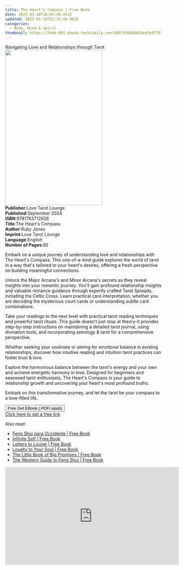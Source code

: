 ```yaml
---
title: The Heart's Compass | Free Book
date: 2025-01-16T18:03:30.951Z
updated: 2025-01-18T21:25:44.902Z
categories:
  - Body, Mind & Spirit
thumbnail: https://thmb-001-ebook.techidaily.com/80874f680d020e63e4f701a6eb4e5afb4458d53c18d0b7d81f0314130d76b9d1.jpg
---
```

<main id="book-container">
  <div class="flex flex-col">
    <div class="book-brief flex-1 py-6 px-4 sm:p-6 md:py-10 md:px-8">
      <!-- brief-->
      <div class="book-brief-main">
        Navigating Love and Relationships through Tarot
      </div>
    </div>
    <div
      class="book-meta-info flex-1 grid gap-4 col-start-1 col-end-3 row-start-1 sm:mb-6 sm:grid-cols-4 lg:gap-6 lg:col-start-2 lg:row-end-6 lg:row-span-6 lg:mb-0"
    >
      <div
        class="book-meta-info-left place-content-center mt-4 p-4 text-sm leading-6 col-start-2 col-span-2 dark:text-slate-400"
      >
        <img
          class="w-full h-500 object-cover rounded-lg sm:h-255 sm:col-span-2 lg:col-span-full"
          src="https://img-001-ebook.techidaily.com/857dc2bdd5cc54d246461a86b55c72722e87a959ea741dfdf96ea43c406349d0.jpg"
          alt=""
          width="312"
          height="500"
        />
      </div>
      <div
        class="book-meta-info-right mt-2 col-start-1 row-start-2 col-span-3 self-center"
      >
        <!-- meta data  -->
        <div class="flex flex-col px-4 md:px-8">
          <div class="flex-1">
            <strong>Publisher</strong>:<span class="px-2"
              >Love Tarot Lounge</span
            >
          </div>
          <div class="flex-1">
            <strong>Published</strong>:<span class="px-2">September 2024</span>
          </div>
          <div class="flex-1">
            <strong>ISBN</strong>:<span class="px-2">9781763712928</span>
          </div>
          <div class="flex-1">
            <strong>Title</strong>:<span class="px-2"
              >The Heart&#39;s Compass</span
            >
          </div>
          <div class="flex-1">
            <strong>Author</strong>:<span class="px-2">Ruby Jones</span>
          </div>
          <div class="flex-1">
            <strong>Imprint</strong>:<span class="px-2">Love Tarot Lounge</span>
          </div>
          <div class="flex-1">
            <strong>Language</strong>:<span class="px-2">English</span>
          </div>
          <div class="flex-1">
            <strong>Number of Pages</strong>:<span class="px-2">92</span>
          </div>
        </div>
      </div>
    </div>
    <div class="book-description flex-1 py-6 px-4 sm:p-6 md:py-10 md:px-8">
      <div class="book-description-main">
        <div accordion-content="" id="description">
          <p>
            <span
              style="color: rgb(14, 16, 26); background-color: rgba(0, 0, 0, 0)"
              >Embark on a unique journey of understanding love and
              relationships with </span
            >The Heart's Compass<span
              style="color: rgb(14, 16, 26); background-color: rgba(0, 0, 0, 0)"
              >. This one-of-a-kind guide explores the world of tarot in a way
              that's tailored to your heart's desires, offering a fresh
              perspective on building meaningful connections.</span
            >
          </p>
          <p>
            <span
              style="color: rgb(14, 16, 26); background-color: rgba(0, 0, 0, 0)"
              >Unlock the Major Arcana's and Minor Arcana's secrets as they
              reveal insights into your romantic journey. You'll gain profound
              relationship insights and valuable romance guidance through
              expertly crafted Tarot Spreads, including the Celtic Cross. Learn
              practical card interpretation, whether you are decoding the
              mysterious court cards or understanding subtle card
              combinations.</span
            >
          </p>
          <p>
            <span
              style="color: rgb(14, 16, 26); background-color: rgba(0, 0, 0, 0)"
              >Take your readings to the next level with practical tarot reading
              techniques and powerful tarot rituals. This guide doesn't just
              stop at theory-it provides step-by-step instructions on
              maintaining a detailed tarot journal, using divination tools, and
              incorporating astrology &amp; tarot for a comprehensive
              perspective.</span
            >
          </p>
          <p>
            <span
              style="color: rgb(14, 16, 26); background-color: rgba(0, 0, 0, 0)"
              >Whether seeking your soulmate or aiming for emotional balance in
              existing relationships, discover how intuitive reading and
              intuition tarot practices can foster trust &amp; love.</span
            >
          </p>
          <p>
            <span
              style="color: rgb(14, 16, 26); background-color: rgba(0, 0, 0, 0)"
              >Explore the harmonious balance between the tarot's energy and
              your own and achieve energetic harmony in love. Designed for
              beginners and seasoned tarot enthusiasts, </span
            >The Heart's Compass<span
              style="color: rgb(14, 16, 26); background-color: rgba(0, 0, 0, 0)"
            >
              is your guide to relationship growth and uncovering your heart's
              most profound truths.</span
            >
          </p>
          <p>
            <span
              style="color: rgb(14, 16, 26); background-color: rgba(0, 0, 0, 0)"
              >Embark on this transformative journey, and let the tarot be your
              compass to a love-filled life.</span
            >
          </p>
        </div>
        <div class="accordion-fader"></div>
      </div>
    </div>
    <div class="book-excerpts flex-1 py-6 px-4 sm:p-6 md:py-10 md:px-8"></div>
    <div
      class="book-about-author flex-1 py-6 px-4 sm:p-6 md:py-10 md:px-8"
    ></div>
    <div class="book-free-get flex-1 py-6 px-4 sm:p-6 md:py-10 md:px-8">
      <button
        id="btn-free-get"
        class="bg-blue-500 hover:bg-blue-700 text-white font-bold py-2 px-4 rounded"
      >
        Free Get EBook (.PDF/.epub)
      </button>
      <div id="countdown-display" class="px-2 text-lg mt-2"></div>
      <a
        id="free-link"
        class="hidden bg-blue-500 hover:bg-blue-700 text-white font-bold py-2 px-4 rounded"
        href="https://www.ebooks.com/en-us/book/211472516/the-heart-s-compass/ruby-jones/"
        target="_blank"
        >Click here to get a free link</a
      >
    </div>
    <script>
      let countdownTime = 0;
      let countdownInterval = null;
      document
        .getElementById('btn-free-get')
        .addEventListener('click', startCountdown);
      function startCountdown() {
        countdownTime = new Date().getTime() + 60000 * 3;
        countdownInterval = setInterval(updateCountdown, 1000);
        document.getElementById('btn-free-get').disabled = true;
        document
          .getElementById('btn-free-get')
          .classList.add('bg-gray-500', 'cursor-not-allowed');
      }
      function updateCountdown() {
        let currentTime = new Date().getTime();
        let timeLeft = countdownTime - currentTime;
        let secondsLeft = Math.floor(timeLeft / 1000);
        document.getElementById('countdown-display').innerHTML =
          `Remaining time: ${secondsLeft} seconds.`;
        if (secondsLeft <= 0) {
          clearInterval(countdownInterval);
          document.getElementById('btn-free-get').classList.add('hidden');
          document.getElementById('free-link').classList.remove('hidden');
          document.getElementById('countdown-display').innerHTML = '';
        }
      }
    </script>
  </div>
</main>

<ins class="adsbygoogle"
      style="display:block"
      data-ad-client="ca-pub-7571918770474297"
      data-ad-slot="8358498916"
      data-ad-format="auto"
      data-full-width-responsive="true"></ins>
    

<span class="atpl-alsoreadstyle">Also read:</span>
<div><ul>
<li><a href="https://novels-ebooks.techidaily.com/96317741-9781401932244-feng-shui-para-occidente/"><u>Feng Shui para Occidente | Free Book</u></a></li>
<li><a href="https://novels-ebooks.techidaily.com/96317734-9781401930042-infinite-self/"><u>Infinite Self | Free Book</u></a></li>
<li><a href="https://novels-ebooks.techidaily.com/96317733-9781401929527-letters-to-louise/"><u>Letters to Louise | Free Book</u></a></li>
<li><a href="https://novels-ebooks.techidaily.com/96317730-9781401929534-loyalty-to-your-soul/"><u>Loyalty to Your Soul | Free Book</u></a></li>
<li><a href="https://novels-ebooks.techidaily.com/96317732-9781401928681-the-little-book-of-big-promises/"><u>The Little Book of Big Promises | Free Book</u></a></li>
<li><a href="https://novels-ebooks.techidaily.com/96317736-9781401930301-the-western-guide-to-feng-shui/"><u>The Western Guide to Feng Shui | Free Book</u></a></li>
</ul></div>

<!-- affiliate ads begin -->
<iframe width="560" height="315" src="https://www.youtube.com/embed/UcplMvRBulA?si=iBonbwDS1v7RAlHK" title="YouTube video player" frameborder="0" allow="accelerometer; autoplay; clipboard-write; encrypted-media; gyroscope; picture-in-picture; web-share" referrerpolicy="strict-origin-when-cross-origin" allowfullscreen></iframe>
<!-- affiliate ads end -->

